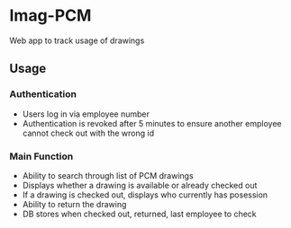 # Imag-PCM

Web app to track usage of drawings 

## Usage

### Authentication
 - Users log in via employee number
 - Authentication is revoked after 5 minutes to ensure another employee cannot check out with the wrong id

### Main Function
 - Ability to search through list of PCM drawings
 - Displays whether a drawing is available or already checked out
 - If a drawing is checked out, displays who currently has posession
 - Ability to return the drawing
 - DB stores when checked out, returned, last employee to check 

